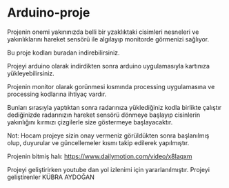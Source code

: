 # Arduino-proje
Projenin onemi yakınınızda belli bir yzaklıktaki cisimleri nesneleri ve yakınlıklarını hareket sensörü ile algılayıp monitorde görmenizi sağlıyor. 

Bu proje kodları buradan indirebilirsiniz.

Projeyi arduino olarak indirdikten sonra arduino uygulamasıyla kartınıza yükleyebilirsiniz.

Projenin monitor olarak gorünmesi kısmında processing uygulamasına ve processing kodlarına ihtiyaç vardır.

Bunları sırasıyla yaptıktan sonra radarınıza yüklediğiniz kodla birlikte çalıştır dediğinizde radarınızın hareket sensörü dönmeye başlayıp cisinlerin yakınlığını kırmızı çizgilerle size göstermeye başlayacaktır. 

Not: Hocam projeye sizin onay vermeniz görüldükten sonra başlanılmış olup, duyurular ve güncellemeler kısmı takip edilerek yapılmıştır. 

Projenin bitmiş halı: https://www.dailymotion.com/video/x8laqxm

Projeyi geliştirirken youtube dan yol izlenimi için yararlanılmıştır.
Projeyi geliştirenler KÜBRA AYDOĞAN
